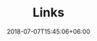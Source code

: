 ---
title: "Links"
date: 2018-07-07T15:45:06+06:00
draft: false
description: "Conoce nuestros links, chatea conmigo, agenda una reunión y mucho más"
---